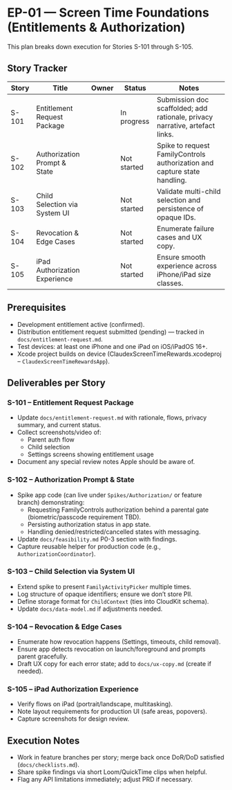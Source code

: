 # EP-01 — Screen Time Foundations (Entitlements & Authorization)

This plan breaks down execution for Stories S-101 through S-105.

## Story Tracker

| Story | Title | Owner | Status | Notes |
| --- | --- | --- | --- | --- |
| S-101 | Entitlement Request Package | | In progress | Submission doc scaffolded; add rationale, privacy narrative, artefact links. |
| S-102 | Authorization Prompt & State | | Not started | Spike to request FamilyControls authorization and capture state handling. |
| S-103 | Child Selection via System UI | | Not started | Validate multi-child selection and persistence of opaque IDs. |
| S-104 | Revocation & Edge Cases | | Not started | Enumerate failure cases and UX copy. |
| S-105 | iPad Authorization Experience | | Not started | Ensure smooth experience across iPhone/iPad size classes. |

## Prerequisites

- Development entitlement active (confirmed).
- Distribution entitlement request submitted (pending) — tracked in `docs/entitlement-request.md`.
- Test devices: at least one iPhone and one iPad on iOS/iPadOS 16+.
- Xcode project builds on device (ClaudexScreenTimeRewards.xcodeproj – `ClaudexScreenTimeRewardsApp`).

## Deliverables per Story

### S-101 – Entitlement Request Package
- Update `docs/entitlement-request.md` with rationale, flows, privacy summary, and current status.
- Collect screenshots/video of:
  - Parent auth flow
  - Child selection
  - Settings screens showing entitlement usage
- Document any special review notes Apple should be aware of.

### S-102 – Authorization Prompt & State
- Spike app code (can live under `Spikes/Authorization/` or feature branch) demonstrating:
  - Requesting FamilyControls authorization behind a parental gate (biometric/passcode requirement TBD).
  - Persisting authorization status in app state.
  - Handling denied/restricted/cancelled states with messaging.
- Update `docs/feasibility.md` P0-3 section with findings.
- Capture reusable helper for production code (e.g., `AuthorizationCoordinator`).

### S-103 – Child Selection via System UI
- Extend spike to present `FamilyActivityPicker` multiple times.
- Log structure of opaque identifiers; ensure we don’t store PII.
- Define storage format for `ChildContext` (ties into CloudKit schema).
- Update `docs/data-model.md` if adjustments needed.

### S-104 – Revocation & Edge Cases
- Enumerate how revocation happens (Settings, timeouts, child removal).
- Ensure app detects revocation on launch/foreground and prompts parent gracefully.
- Draft UX copy for each error state; add to `docs/ux-copy.md` (create if needed).

### S-105 – iPad Authorization Experience
- Verify flows on iPad (portrait/landscape, multitasking).
- Note layout requirements for production UI (safe areas, popovers).
- Capture screenshots for design review.

## Execution Notes

- Work in feature branches per story; merge back once DoR/DoD satisfied (`docs/checklists.md`).
- Share spike findings via short Loom/QuickTime clips when helpful.
- Flag any API limitations immediately; adjust PRD if necessary.
